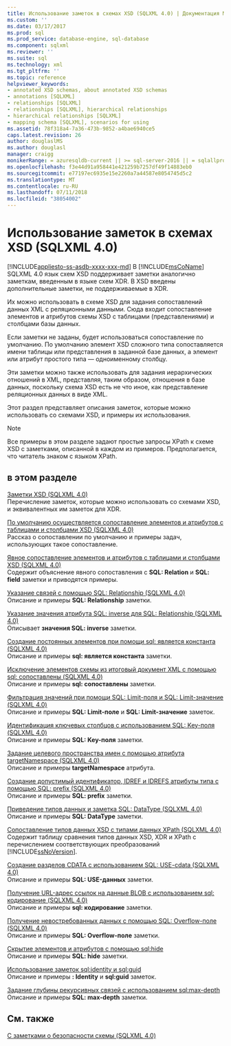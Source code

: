 ```yaml
---
title: Использование заметок в схемах XSD (SQLXML 4.0) | Документация Майкрософт
ms.custom: ''
ms.date: 03/17/2017
ms.prod: sql
ms.prod_service: database-engine, sql-database
ms.component: sqlxml
ms.reviewer: ''
ms.suite: sql
ms.technology: xml
ms.tgt_pltfrm: ''
ms.topic: reference
helpviewer_keywords:
- annotated XSD schemas, about annotated XSD schemas
- annotations [SQLXML]
- relationships [SQLXML]
- relationships [SQLXML], hierarchical relationships
- hierarchical relationships [SQLXML]
- mapping schema [SQLXML], scenarios for using
ms.assetid: 78f318a4-7a36-473b-9852-a4bae6940ce5
caps.latest.revision: 26
author: douglaslMS
ms.author: douglasl
manager: craigg
monikerRange: = azuresqldb-current || >= sql-server-2016 || = sqlallproducts-allversions
ms.openlocfilehash: f3e44d91a958441e421259b7257df49f14883eb0
ms.sourcegitcommit: e77197ec6935e15e2260a7a44587e8054745d5c2
ms.translationtype: MT
ms.contentlocale: ru-RU
ms.lasthandoff: 07/11/2018
ms.locfileid: "38054002"
---
```

# <a name="using-annotations-in-xsd-schemas-sqlxml-40"></a>Использование заметок в схемах XSD (SQLXML 4.0)
[!INCLUDE[appliesto-ss-asdb-xxxx-xxx-md](../../includes/appliesto-ss-asdb-xxxx-xxx-md.md)]
  В [!INCLUDE[msCoName](../../includes/msconame-md.md)] SQLXML 4.0 язык схем XSD поддерживает заметки аналогично заметкам, введенным в языке схем XDR. В XSD введены дополнительные заметки, не поддерживаемые в XDR.  
  
 Их можно использовать в схеме XSD для задания сопоставлений данных XML c реляционными данными. Сюда входит сопоставление элементов и атрибутов схемы XSD с таблицами (представлениями) и столбцами базы данных.  
  
 Если заметки не заданы, будет использоваться сопоставление по умолчанию. По умолчанию элемент XSD сложного типа сопоставляется имени таблицы или представления в заданной базе данных, а элемент или атрибут простого типа — одноименному столбцу.  
  
 Эти заметки можно также использовать для задания иерархических отношений в XML, представляя, таким образом, отношения в базе данных, поскольку схема XSD есть не что иное, как представление реляционных данных в виде XML.  
  
 Этот раздел представляет описания заметок, которые можно использовать со схемами XSD, и примеры их использования.  
  
> [!NOTE]  
>  Все примеры в этом разделе задают простые запросы XPath к схеме XSD с заметками, описанной в каждом из примеров. Предполагается, что читатель знаком с языком XPath.  
  
## <a name="in-this-section"></a>в этом разделе  
 [Заметки XSD &#40;SQLXML 4.0&#41;](../../relational-databases/sqlxml-annotated-xsd-schemas-using/xsd-annotations-sqlxml-4-0.md)  
 Перечисление заметок, которые можно использовать со схемами XSD, и эквивалентных им заметок для XDR.  
  
 [По умолчанию осуществляется сопоставление элементов и атрибутов с таблицами и столбцами XSD &#40;SQLXML 4.0&#41;](../../relational-databases/sqlxml-annotated-xsd-schemas-using/default-mapping-of-xsd-elements-and-attributes-to-tables-and-columns-sqlxml-4-0.md)  
 Рассказ о сопоставлении по умолчанию и примеры задач, использующих такое сопоставление.  
  
 [Явное сопоставление элементов и атрибутов с таблицами и столбцами XSD &#40;SQLXML 4.0&#41;](../../relational-databases/sqlxml-annotated-xsd-schemas-using/explicit-mapping-xsd-elements-and-attributes-to-tables-and-columns.md)  
 Содержит объяснение явного сопоставления с **SQL: Relation** и **SQL: field** заметки и приводятся примеры.  
  
 [Указание связей с помощью SQL: Relationship &#40;SQLXML 4.0&#41;](../../relational-databases/sqlxml-annotated-xsd-schemas-using/specifying-relationships-using-sql-relationship-sqlxml-4-0.md)  
 Описание и примеры **SQL: Relationship** заметки.  
  
 [Указание значения атрибута SQL: inverse для SQL: Relationship &#40;SQLXML 4.0&#41;](../../relational-databases/sqlxml-annotated-xsd-schemas-using/specifying-the-sql-inverse-attribute-on-sql-relationship-sqlxml-4-0.md)  
 Описывает **значения SQL: inverse** заметки.  
  
 [Создание постоянных элементов при помощи sql: является константа &#40;SQLXML 4.0&#41;](../../relational-databases/sqlxml-annotated-xsd-schemas-using/creating-constant-elements-using-sql-is-constant-sqlxml-4-0.md)  
 Описание и примеры **sql: является константа** заметки.  
  
 [Исключение элементов схемы из итоговый документ XML с помощью sql: сопоставлены &#40;SQLXML 4.0&#41;](../../relational-databases/sqlxml-annotated-xsd-schemas-using/excluding-schema-elements-from-the-xml-document-using-sql-mapped.md)  
 Описание и примеры **sql: сопоставлены** заметки.  
  
 [Фильтрация значений при помощи SQL: Limit-поля и SQL: Limit-значение &#40;SQLXML 4.0&#41;](../../relational-databases/sqlxml-annotated-xsd-schemas-using/filtering-values-using-sql-limit-field-and-sql-limit-value-sqlxml-4-0.md)  
 Описание и примеры **SQL: Limit-поле** и **SQL: Limit-значение** заметок.  
  
 [Идентификация ключевых столбцов с использованием SQL: Key-поля &#40;SQLXML 4.0&#41;](../../relational-databases/sqlxml-annotated-xsd-schemas-using/identifying-key-columns-using-sql-key-fields-sqlxml-4-0.md)  
 Описание и примеры **SQL: Key-поля** заметки.  
  
 [Задание целевого пространства имен с помощью атрибута targetNamespace &#40;SQLXML 4.0&#41;](../../relational-databases/sqlxml-annotated-xsd-schemas-using/specifying-a-target-namespace-using-the-targetnamespace-attribute-sqlxml-4-0.md)  
 Описание и примеры **targetNamespace** атрибута.  
  
 [Создание допустимый идентификатор, IDREF и IDREFS атрибуты типа с помощью SQL: prefix &#40;SQLXML 4.0&#41;](../../relational-databases/sqlxml-annotated-xsd-schemas-using/creating-valid-id-idref-and-idrefs-type-attributes-using-sql-prefix-sqlxml-4-0.md)  
 Описание и примеры **SQL: prefix** заметки.  
  
 [Приведение типов данных и заметка SQL: DataType &#40;SQLXML 4.0&#41;](../../relational-databases/sqlxml-annotated-xsd-schemas-using/data-type-coercions-and-the-sql-datatype-annotation-sqlxml-4-0.md)  
 Описание и примеры **SQL: DataType** заметки.  
  
 [Сопоставление типов данных XSD с типами данных XPath &#40;SQLXML 4.0&#41;](../../relational-databases/sqlxml-annotated-xsd-schemas-using/mapping-xsd-data-types-to-xpath-data-types-sqlxml-4-0.md)  
 Содержит таблицу сравнения типов данных XSD, XDR и XPath с перечислением соответствующих преобразований [!INCLUDE[ssNoVersion](../../includes/ssnoversion-md.md)].  
  
 [Создание разделов CDATA с использованием SQL: USE-cdata &#40;SQLXML 4.0&#41;](../../relational-databases/sqlxml-annotated-xsd-schemas-using/creating-cdata-sections-using-sql-use-cdata-sqlxml-4-0.md)  
 Описание и примеры **SQL: USE-данных** заметки.  
  
 [Получение URL-адрес ссылок на данные BLOB с использованием sql: кодирование &#40;SQLXML 4.0&#41;](../../relational-databases/sqlxml-annotated-xsd-schemas-using/requesting-url-references-to-blob-data-using-sql-encode-sqlxml-4-0.md)  
 Описание и примеры **sql: кодирование** заметки.  
  
 [Получение невостребованных данных с помощью SQL: Overflow-поле &#40;SQLXML 4.0&#41;](../../relational-databases/sqlxml-annotated-xsd-schemas-using/retrieving-unconsumed-data-using-the-sql-overflow-field-sqlxml-4-0.md)  
 Описание и примеры **SQL: Overflow-поле** заметки.  
  
 [Скрытие элементов и атрибутов с помощью sql:hide](../../relational-databases/sqlxml-annotated-xsd-schemas-using/hiding-elements-and-attributes-by-using-sql-hide.md)  
 Описание и примеры **SQL: hide** заметки.  
  
 [Использование заметок sql:identity и sql:guid](../../relational-databases/sqlxml-annotated-xsd-schemas-using/using-the-sql-identity-and-sql-guid-annotations.md)  
 Описание и примеры **: Identity** и **sql:guid** заметок.  
  
 [Задание глубины рекурсивных связей с использованием sql:max-depth](../../relational-databases/sqlxml-annotated-xsd-schemas-using/specifying-depth-in-recursive-relationships-by-using-sql-max-depth.md)  
 Описание и примеры **SQL: max-depth** заметки.  
  
## <a name="see-also"></a>См. также  
 [С заметками о безопасности схемы &#40;SQLXML 4.0&#41;](../../relational-databases/sqlxml-annotated-xsd-schemas-xpath-queries/security/annotated-schema-security-considerations-sqlxml-4-0.md)  
  
  
